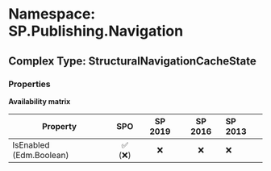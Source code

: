 # Namespace: SP.Publishing.Navigation

## Complex Type: StructuralNavigationCacheState

### Properties

**Availability matrix**

Property | SPO | SP 2019 | SP 2016 | SP 2013
----------|:---:|:-------:|:-------:|:-------
IsEnabled (Edm.Boolean) | ✅ (❌) | ❌ | ❌ | ❌
